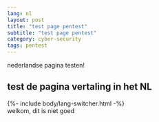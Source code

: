 ```yaml
---
lang: nl
layout: post
title: "test page pentest"
subtitle: "test page pentest"
category: cyber-security
tags: pentest
---
```


nederlandse pagina testen!

<!--more-->

## test de pagina vertaling in het NL

<div class="lang-switcher">
{%- include body/lang-switcher.html -%}
</div>
welkom, dit is niet goed